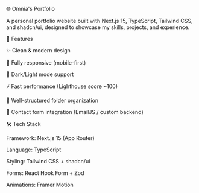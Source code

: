 🌐 Omnia's Portfolio

A personal portfolio website built with Next.js 15, TypeScript, Tailwind CSS, and shadcn/ui, designed to showcase my skills, projects, and experience.

🚀 Features

✨ Clean & modern design

📱 Fully responsive (mobile-first)

🎨 Dark/Light mode support

⚡ Fast performance (Lighthouse score ~100)

📂 Well-structured folder organization

📨 Contact form integration (EmailJS / custom backend)

🛠️ Tech Stack

Framework: Next.js 15 (App Router)

Language: TypeScript

Styling: Tailwind CSS + shadcn/ui

Forms: React Hook Form + Zod

Animations: Framer Motion
